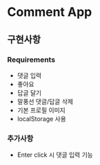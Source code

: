 # Comment App

## 구현사항
### Requirements
- 댓글 입력
- 좋아요
- 답글 달기
- 말풍선 댓글/답글 삭제
- 기본 프로필 이미지
- localStorage 사용

### 추가사항
- Enter click 시 댓글 입력 기능